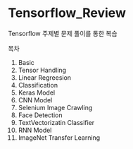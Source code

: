 # Tensorflow_Review

Tensorflow 주제별 문제 풀이를 통한 복습

목차

1. Basic 
2. Tensor Handling
3. Linear Regreesion
4. Classification
5. Keras Model
6. CNN Model
7. Selenium Image Crawling
8. Face Detection
9. TextVectorizatin Classifier
10. RNN Model
11. ImageNet Transfer Learning
